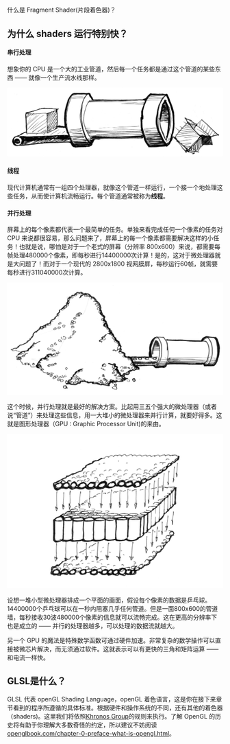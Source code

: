 # 

什么是 Fragment Shader(片段着色器)？



## 为什么 shaders 运行特别快？

#### **串行处理**

想象你的 CPU 是一个大的工业管道，然后每一个任务都是通过这个管道的某些东西 —— 就像一个生产流水线那样。

![CPU](https://raw.githubusercontent.com/GameDevTurbo/ResHub/main/picGoGoGo/00.jpeg)



#### **线程**

现代计算机通常有一组四个处理器，就像这个管道一样运行，一个接一个地处理这些任务，从而使计算机流畅运行。每个管道通常被称为**线程**。



#### **并行处理**

屏幕上的每个像素都代表一个最简单的任务。单独来看完成任何一个像素的任务对 CPU 来说都很容易，那么问题来了，屏幕上的每一个像素都需要解决这样的小任务！也就是说，哪怕是对于一个老式的屏幕（分辨率 800x600）来说，都需要每帧处理480000个像素，即每秒进行14400000次计算！是的，这对于微处理器就是大问题了！而对于一个现代的 2800x1800 视网膜屏，每秒运行60帧，就需要每秒进行311040000次计算。

![img](https://raw.githubusercontent.com/GameDevTurbo/ResHub/main/picGoGoGo/03.jpeg)



这个时候，并行处理就是最好的解决方案。比起用三五个强大的微处理器（或者说“管道”）来处理这些信息，用一大堆小的微处理器来并行计算，就要好得多。这就是图形处理器（GPU : Graphic Processor Unit)的来由。



![GPU](https://raw.githubusercontent.com/GameDevTurbo/ResHub/main/picGoGoGo/04.jpeg)



设想一堆小型微处理器排成一个平面的画面，假设每个像素的数据是乒乓球。14400000个乒乓球可以在一秒内阻塞几乎任何管道。但是一面800x600的管道墙，每秒接收30波480000个像素的信息就可以流畅完成。这在更高的分辨率下也是成立的 —— 并行的处理器越多，可以处理的数据流就越大。

另一个 GPU 的魔法是特殊数学函数可通过硬件加速。非常复杂的数学操作可以直接被微芯片解决，而无须通过软件。这就表示可以有更快的三角和矩阵运算 —— 和电流一样快。



## GLSL是什么？

GLSL 代表 openGL Shading Language，openGL 着色语言，这是你在接下来章节看到的程序所遵循的具体标准。根据硬件和操作系统的不同，还有其他的着色器（shaders)。这里我们将依照[Khronos Group](https://www.khronos.org/opengl/)的规则来执行。了解 OpenGL 的历史将有助于你理解大多数奇怪的约定，所以建议不妨阅读[openglbook.com/chapter-0-preface-what-is-opengl.html](http://openglbook.com/chapter-0-preface-what-is-opengl.html)。